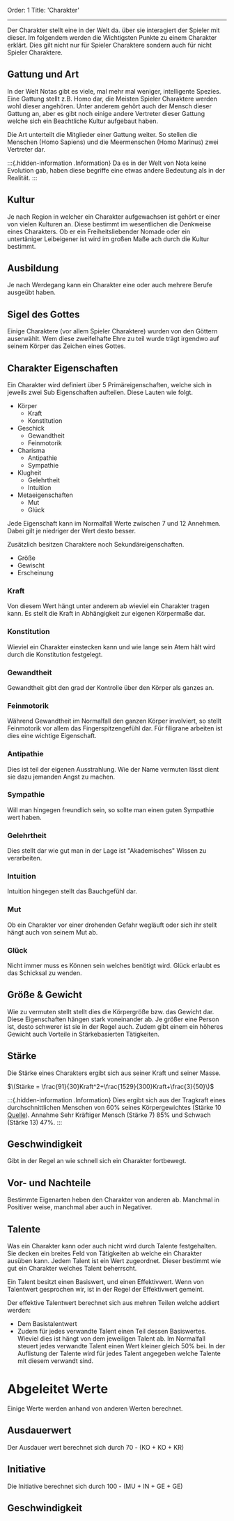 Order: 1
Title: 'Charakter'

---
Der Charakter stellt eine in der Welt da. über sie interagiert der Spieler mit dieser. Im folgendem werden die Wichtigsten Punkte zu einem Charakter erklärt. Dies gilt nicht nur für Spieler Charaktere sondern auch für nicht Spieler Charaktere.

## Gattung und Art

In der Welt Notas gibt es viele, mal mehr mal weniger, intelligente Spezies. Eine Gattung stellt z.B. Homo dar, die Meisten Spieler Charaktere werden wohl dieser angehören. Unter anderem gehört auch der Mensch dieser Gattung an, aber es gibt noch einige andere Vertreter dieser Gattung welche sich ein Beachtliche Kultur aufgebaut haben.

Die Art unterteilt die Mitglieder einer Gattung weiter. So stellen die Menschen (Homo Sapiens) und die Meermenschen (Homo Marinus) zwei Vertreter dar.




:::{.hidden-information .Information}
Da es in der Welt von Nota keine Evolution gab, haben diese begriffe eine
etwas andere Bedeutung als in der Realität. 
:::


## Kultur

Je nach Region in welcher ein Charakter aufgewachsen ist gehört er einer von vielen Kulturen an. Diese bestimmt im wesentlichen die Denkweise eines Charakters. Ob er ein Freiheitsliebender Nomade oder ein untertäniger Leibeigener ist wird im großen Maße ach durch die Kultur bestimmt.

## Ausbildung

Je nach Werdegang kann ein Charakter eine oder auch mehrere Berufe ausgeübt haben.

## Sigel des Gottes

Einige Charaktere (vor allem Spieler Charaktere) wurden von den Göttern auserwählt. Wem diese zweifelhafte Ehre zu teil wurde trägt irgendwo auf seinem Körper das Zeichen eines Gottes.

## Charakter Eigenschaften

Ein Charakter wird definiert über 5 Primäreigenschaften, welche sich in jeweils zwei Sub Eigenschaften aufteilen. Diese Lauten wie folgt.

 + Körper
   - Kraft
   - Konstitution
 + Geschick
   - Gewandtheit
   - Feinmotorik
 + Charisma
   - Antipathie
   - Sympathie
 + Klugheit
   - Gelehrtheit
   - Intuition
 + Metaeigenschaften
   - Mut
   - Glück   

Jede Eigenschaft kann im Normalfall Werte zwischen 7 und 12 Annehmen.
Dabei gilt je niedriger der Wert desto besser.

Zusätzlich besitzen Charaktere noch Sekundäreigenschaften.
 + Größe
 + Gewischt 
 + Erscheinung

### Kraft
Von diesem Wert hängt unter anderem ab wieviel ein Charakter tragen kann. Es stellt die Kraft in Abhängigkeit zur eigenen Körpermaße dar.

### Konstitution
Wieviel ein Charakter einstecken kann und wie lange sein Atem hält wird durch die Konstitution festgelegt.

### Gewandtheit
Gewandtheit gibt den grad der Kontrolle über den Körper als ganzes an.

### Feinmotorik
Während Gewandtheit im Normalfall den ganzen Körper involviert, so stellt Feinmotorik vor allem das Fingerspitzengefühl dar. Für filigrane arbeiten ist dies eine wichtige Eigenschaft.

### Antipathie
Dies ist teil der eigenen Ausstrahlung. Wie der Name vermuten lässt dient sie dazu jemanden Angst zu machen.

### Sympathie
Will man hingegen freundlich sein, so sollte man einen guten Sympathie wert haben.

### Gelehrtheit
Dies stellt dar wie gut man in der Lage ist "Akademisches" Wissen zu verarbeiten.

### Intuition
Intuition hingegen stellt das Bauchgefühl dar. 

### Mut
Ob ein Charakter vor einer drohenden Gefahr wegläuft oder sich ihr stellt hängt auch von seinem Mut ab.

### Glück
Nicht immer muss es Können sein welches benötigt wird. Glück erlaubt es das Schicksal zu wenden. 

## Größe & Gewicht
Wie zu vermuten stellt stellt dies die Körpergröße bzw. das Gewicht dar. Diese Eigenschaften hängen stark voneinander ab. Je größer eine Person ist, desto schwerer ist sie in der Regel auch. Zudem gibt einem ein höheres Gewicht auch Vorteile in Stärkebasierten Tätigkeiten.

## Stärke
Die Stärke eines Charakters ergibt sich aus seiner Kraft und seiner Masse.

$\(Stärke = \frac{91}{30}Kraft^2+\frac{1529}{300}Kraft+\frac{3}{50}\)$

:::{.hidden-information .Information}
Dies ergibt sich aus der Tragkraft eines durchschnittlichen Menschen von 60% seines Körpergewichtes (Stärke 10 [Quelle](http://www.spiegel.de/wissenschaft/mensch/warum-nepalesen-so-viel-tragen-koennen-a-1121522.html)). Annahme Sehr Kräftiger Mensch (Stärke 7) 85% und Schwach (Stärke 13) 47%.
:::

## Geschwindigkeit
Gibt in der Regel an wie schnell sich ein Charakter fortbewegt.


## Vor- und Nachteile
Bestimmte Eigenarten heben den Charakter von anderen ab. Manchmal in Positiver weise, manchmal aber auch in Negativer.

## Talente

Was ein Charakter kann oder auch nicht wird durch Talente festgehalten. Sie decken ein breites Feld von Tätigkeiten ab welche ein Charakter ausüben kann. Jedem Talent ist ein Wert zugeordnet. Dieser bestimmt wie gut ein Charakter welches Talent beherrscht.

Ein Talent besitzt einen Basiswert, und einen Effektivwert. Wenn von Talentwert gesprochen wir, ist in der Regel der Effektivwert gemeint.

Der effektive Talentwert berechnet sich aus mehren Teilen welche addiert werden:
 + Dem Basistalentwert
 + Zudem für jedes verwandte Talent einen Teil dessen Basiswertes. Wieviel dies ist hängt von dem jeweiligen Talent ab. Im Normalfall steuert jedes verwandte Talent einen Wert kleiner gleich 50% bei. In der Auflistung der Talente wird für jedes Talent angegeben welche Talente mit diesem verwandt sind.
  
# Abgeleitet Werte

Einige Werte werden anhand von anderen Werten berechnet.

## Ausdauerwert
Der Ausdauer wert berechnet sich durch 70 - (KO + KO + KR)

## Initiative
Die Initiative berechnet sich durch 100 - (MU + IN + GE + GE)

## Geschwindigkeit
